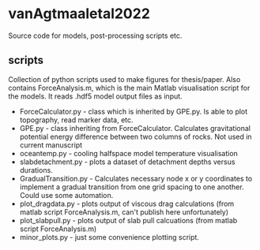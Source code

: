 # vanAgtmaaletal2022
Source code for models, post-processing scripts etc. 

## scripts
Collection of python scripts used to make figures for thesis/paper.
Also contains ForceAnalysis.m, which is the main Matlab visualisation script for the models. It reads .hdf5 model output files as input.

* ForceCalculator.py - class which is inherited by GPE.py. Is able to plot topography, read marker data, etc.
* GPE.py - class inheriting from ForceCalculator. Calculates gravitational potential energy difference between two columns of rocks. Not used in current manuscript
* oceantemp.py - cooling halfspace model temperature visualisation
* slabdetachment.py - plots a dataset of detachment depths versus durations.
* GradualTransition.py - Calculates necessary node x or y coordinates to implement a gradual transition from one grid spacing to one another. Could use some automation.
* plot_dragdata.py - plots output of viscous drag calculations (from matlab script ForceAnalysis.m, can't publish here unfortunately)
* plot_slabpull.py - plots output of slab pull calcuations (from matlab script ForceAnalysis.m)
* minor_plots.py - just some convenience plotting script. 


